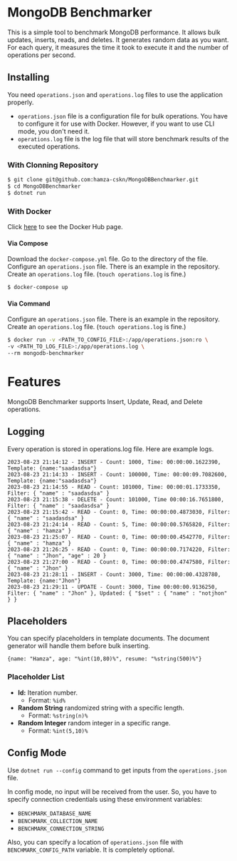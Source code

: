 # MongoDB Benchmarker

This is a simple tool to benchmark MongoDB performance. It allows bulk updates, inserts, reads, and deletes. It generates random data as you want. For each query, it measures the time it took to execute it and the number of operations per second.

## Installing
You need `operations.json` and `operations.log` files to use the application properly. 
* `operations.json` file is a configuration file for bulk operations. You have to configure it for use with Docker. However, if you want to use CLI mode, you don't need it.
* `operations.log` file is the log file that will store benchmark results of the executed operations.
### With Clonning Repository
```bash
$ git clone git@github.com:hamza-cskn/MongoDBBenchmarker.git
$ cd MongoDBBenchmarker
$ dotnet run
```

### With Docker
Click [here](https://hub.docker.com/repository/docker/366366/mongodb-benchmarker/general) to see the Docker Hub page.

#### Via Compose
Download the `docker-compose.yml` file. Go to the directory of the file.
Configure an `operations.json` file. There is an example in the repository.
Create an `operations.log` file. (`touch operations.log` is fine.)
```bash
$ docker-compose up
```
#### Via Command
Configure an `operations.json` file. There is an example in the repository.
Create an `operations.log` file. (`touch operations.log` is fine.)
```bash
$ docker run -v <PATH_TO_CONFIG_FILE>:/app/operations.json:ro \
-v <PATH_TO_LOG_FILE>:/app/operations.log \
--rm mongodb-benchmarker
```

# Features
MongoDB Benchmarker supports Insert, Update, Read, and Delete operations.

## Logging
Every operation is stored in operations.log file. Here are example logs.
```log
2023-08-23 21:14:12 - INSERT - Count: 1000, Time: 00:00:00.1622390, Template: {name:"saadasdsa"}
2023-08-23 21:14:33 - INSERT - Count: 100000, Time: 00:00:09.7082600, Template: {name:"saadasdsa"}
2023-08-23 21:14:55 - READ - Count: 101000, Time: 00:00:01.1733350, Filter: { "name" : "saadasdsa" }
2023-08-23 21:15:38 - DELETE - Count: 101000, Time 00:00:16.7651800, Filter: { "name" : "saadasdsa" }
2023-08-23 21:15:42 - READ - Count: 0, Time: 00:00:00.4873030, Filter: { "name" : "saadasdsa" }
2023-08-23 21:24:14 - READ - Count: 5, Time: 00:00:00.5765820, Filter: { "name" : "hamza" }
2023-08-23 21:25:07 - READ - Count: 0, Time: 00:00:00.4542770, Filter: { "name" : "hamza" }
2023-08-23 21:26:25 - READ - Count: 0, Time: 00:00:00.7174220, Filter: { "name" : "Jhon", "age" : 20 }
2023-08-23 21:27:00 - READ - Count: 0, Time: 00:00:00.4747580, Filter: { "name" : "Jhon" }
2023-08-23 21:28:11 - INSERT - Count: 3000, Time: 00:00:00.4328780, Template: {name:"Jhon"}
2023-08-23 21:29:11 - UPDATE - Count: 3000, Time 00:00:00.9136250, Filter: { "name" : "Jhon" }, Updated: { "$set" : { "name" : "notjhon" } }
```

## Placeholders
You can specify placeholders in template documents. The document generator will handle them before bulk inserting.
```
{name: "Hamza", age: "%int(10,80)%", resume: "%string(500)%"}
```

### Placeholder List
* **Id:** Iteration number.
  * Format: `%id%`
* **Random String** randomized string with a specific length.
  * Format: `%string(n)%`
* **Random Integer** random integer in a specific range.
  * Format: `%int(5,10)%`

 ## Config Mode
Use `dotnet run --config` command to get inputs from the `operations.json` file.

In config mode, no input will be received from the user. So, you have to specify connection credentials using these environment variables: 
* `BENCHMARK_DATABASE_NAME`
* `BENCHMARK_COLLECTION_NAME`
* `BENCHMARK_CONNECTION_STRING`

Also, you can specify a location of `operations.json` file with `BENCHMARK_CONFIG_PATH` variable. It is completely optional.
